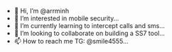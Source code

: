 - 👋 Hi, I’m @arrminh
- 👀 I’m interested in mobile security...
- 🌱 I’m currently learning to intercept calls and sms...
- 💞️ I’m looking to collaborate on building a SS7 tool...
- 📫 How to reach me TG: @smile4555...

<!---
arrminh/arrminh is a ✨ special ✨ repository because its `README.md` (this file) appears on your GitHub profile.
You can click the Preview link to take a look at your changes.
--->
